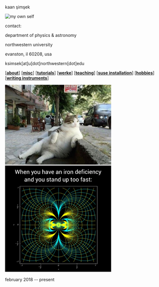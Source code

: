 kaan şimşek

<img src="./files/img/IMG_0854.jpg" alt="my own self" width="150"/>

contact:

department of physics & astronomy

northwestern university

evanston, il 60208, usa

ksimsek[at]u[dot]northwestern[dot]edu

\[[__about__](https://kagsimsek.github.io/about)\]
\[[__misc__](https://kagsimsek.github.io/misc)\]
\[[__tutorials__](https://kagsimsek.github.io/tutorials)\]
\[[__werke__](https://kagsimsek.github.io/werke)\]
\[[__teaching__](https://kagsimsek.github.io/teaching)\]
\[[__suse installation__](https://kagsimsek.github.io/SUSE_installation)\]
\[[__hobbies__](https://kagsimsek.github.io/hobbies)\]
\[[__writing instruments__](https://kagsimsek.github.io/writing_instruments)\]





<img src="./files/img/cat.jpeg" alt="cat" width="350"/>





<img src="./files/img/mathmeme.jpg" alt="mathmeme" width="350"/>





february 2018 -- present
